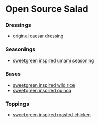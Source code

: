 # Open Source Salad

### Dressings

- [original caesar dressing]()

### Seasonings

- [sweetgreen inspired umami seasoning](seasonings/sweetgreen-inspired-umami.md)

### Bases

- [sweetgreen inspired wild rice]()
- [sweetgreen inspired quinoa]()

### Toppings

- [sweetgreen inspired roasted chicken](toppings/sweetgreen-roasted-chicken.md)
